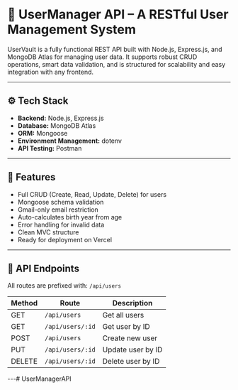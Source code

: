 # 🧠 UserManager API – A RESTful User Management System

UserVault is a fully functional REST API built with Node.js, Express.js, and MongoDB Atlas for managing user data. It supports robust CRUD operations, smart data validation, and is structured for scalability and easy integration with any frontend.

---

## ⚙️ Tech Stack

- **Backend:** Node.js, Express.js  
- **Database:** MongoDB Atlas  
- **ORM:** Mongoose  
- **Environment Management:** dotenv  
- **API Testing:** Postman  

---

## 📌 Features

- Full CRUD (Create, Read, Update, Delete) for users  
- Mongoose schema validation  
- Gmail-only email restriction  
- Auto-calculates birth year from age  
- Error handling for invalid data  
- Clean MVC structure  
- Ready for deployment on Vercel

---

## 🧪 API Endpoints

All routes are prefixed with: `/api/users`

| Method | Route             | Description           |
|--------|-------------------|-----------------------|
| GET    | `/api/users`      | Get all users         |
| GET    | `/api/users/:id`  | Get user by ID        |
| POST   | `/api/users`      | Create new user       |
| PUT    | `/api/users/:id`  | Update user by ID     |
| DELETE | `/api/users/:id`  | Delete user by ID     |

---#   U s e r M a n a g e r A P I  
 